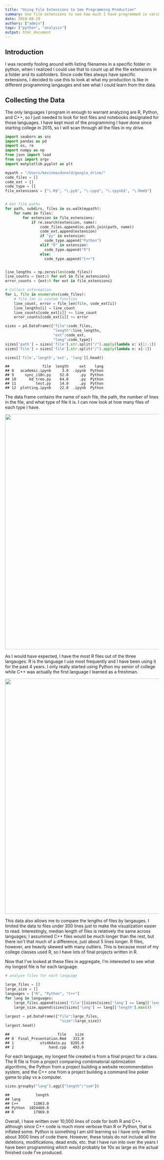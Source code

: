 ```yaml
---
title: "Using File Extensions to See Programming Production"
summary: Use file extensions to see how much I have programmed in various languages.
date: 2019-08-29
authors: ["admin"]
tags: ["python", "analysis"]
output: html_document
---
```




## Introduction

I was recently fooling around with listing filenames in a specific folder in python, when I realized I could use that to count up all the file extensions in a folder and its subfolders. Since code files always have specific extensions, I decided to use this to look at what my production is like in different programming langauges and see what I could learn from the data.

## Collecting the Data

The only languages I program in enough to warrant analyzing are R, Python, and C++, so I just needed to look for text files and notebooks designated for those languages. I have kept most of the programming I have done since starting college in 2015, so I will scan through all the files in my drive.



```python
import seaborn as sns
import pandas as pd
import os, re
import numpy as np
from json import load
from sys import argv
import matplotlib.pyplot as plt
```




```python
mypath = "/Users/kevinmacdonald/google_drive/"
code_files = []
code_ext = []
code_type = []
file_extensions = ["\.R$", "\.py$", "\.cpp$", "\.ipynb$", "\.Rmd$"]


# Get file paths
for path, subdirs, files in os.walk(mypath):
    for name in files:
        for extension in file_extensions:
            if re.search(extension, name):
                code_files.append(os.path.join(path, name))
                code_ext.append(extension)
                if "py" in extension:
                  code_type.append("Python")
                elif "R" in extension:
                  code_type.append("R")
                else:
                  code_type.append("C++")


line_lengths = np.zeros(len(code_files))
line_counts = {ext:0 for ext in file_extensions}
error_counts = {ext:0 for ext in file_extensions}

# Collect information
for i, file in enumerate(code_files):
    # file_len is custom function
    line_count, error = file_len(file, code_ext[i])
    line_lengths[i] = line_count
    line_counts[code_ext[i]] += line_count
    error_counts[code_ext[i]] += error

sizes = pd.DataFrame({"file":code_files, 
                      "length":line_lengths, 
                      "ext":code_ext,
                      "lang":code_type})
sizes['path'] = sizes['file'].str.split("/").apply(lambda x: x[1:-1])
sizes['file'] = sizes['file'].str.split("/").apply(lambda x: x[-1])
```


```python
sizes[['file','length','ext', 'lang']].head()
```

```
##               file  length     ext    lang
## 8   academic.ipynb     3.0  .ipynb  Python
## 9     sync_i18n.py    52.0     .py  Python
## 10      kd_tree.py    64.0     .py  Python
## 11         test.py    14.0     .py  Python
## 12  plotting.ipynb    22.0  .ipynb  Python
```
The data frame contains the name of each file, the path, the number of lines in the file, and what type of file it is. I can now look at how many files of each type I have.

<img src="/post/code_analysis_files/figure-html/bar_plot-1.png" width="768" style="display: block; margin: auto;" />

As I would have expected, I have the most R files out of the three langauges. R is the language I use most frequently and I have been using it for the past 4 years. I only really started using Python my senior of college while C++ was actually the first language I learned as a freshman. 

<img src="/post/code_analysis_files/figure-html/box_plot-1.png" width="768" style="display: block; margin: auto;" />

This data also allows me to compare the lengths of files by langauges. I limited the data to files under 300 lines just to make the visualization easier to read. Interestingly, median length of files is relatively the same across languages; I assummed C++ files would be much longer than the rest, but there isn't that much of a difference, just about 5 lines longer. R files, however, are heavily skewed with many outliers. This is because most of my college classes  used R, so I have lots of final projects written in R. 

Now that I've looked at these files in aggregate, I'm interested to see what my longest file is for each language.


```python
# analyze files for each language

large_files = []
large_size = []
languages = ["R", "Python", "C++"]
for lang in languages:
    large_files.append(sizes['file'][sizes[sizes['lang'] == lang]['length'].idxmax()].split("/")[-1])
    large_size.append(sizes[sizes['lang'] == lang]['length'].max())
    
largest = pd.DataFrame({"file":large_files,
                         "size":large_size})
largest.head()
```

```
##                      file    size
## 0  Final_Presentation.Rmd   333.0
## 1            uts46data.py  8205.0
## 2                hand.cpp   493.0
```

For each language, my longest file created is from a final project for a class. The R file is from a project comparing combinatorial optimization algorithms, the Python from a project building a website recommendation system, and the C++ one from a project building a command line poker game to play vs a computer. 

```python
sizes.groupby("lang").agg({"length":"sum"})
```

```
##            length
## lang             
## C++       11063.0
## Python  1024468.0
## R         17969.0
```

Overall, I have written over 10,000 lines of code for both R and C++, although since C++ code is much more verbose than R or Python, that is inflated some. Python is something I am still learning so I have only written about 3000 lines of code there. However, these totals do not include all the deletions, modifications, dead ends, etc. that I have run into over the years I have been programming which would probably be 10x as large as the actual finished code I've produced.
